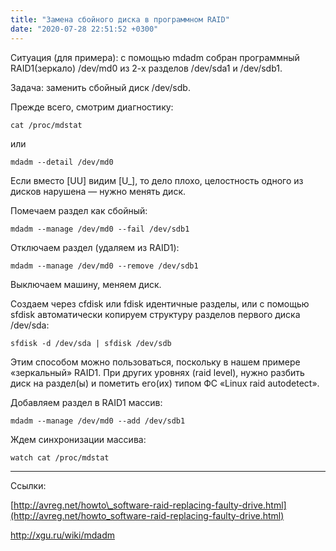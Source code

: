 ```yaml
---
title: "Замена сбойного диска в программном RAID"
date: "2020-07-28 22:51:52 +0300"
---
```


Ситуация (для примера): с помощью mdadm собран программный RAID1(зеркало) /dev/md0 из 2-х разделов /dev/sda1 и /dev/sdb1.

Задача: заменить сбойный диск /dev/sdb.

Прежде всего, смотрим диагностику:

```shell
cat /proc/mdstat
```

или

```shell
mdadm --detail /dev/md0
```

Если вместо \[UU\] видим \[U\_\], то дело плохо, целостность одного из дисков нарушена — нужно менять диск.

Помечаем раздел как сбойный:

```shell
mdadm --manage /dev/md0 --fail /dev/sdb1
```

Отключаем раздел (удаляем из RAID1):

```shell
mdadm --manage /dev/md0 --remove /dev/sdb1
```

Выключаем машину, меняем диск.

Создаем через cfdisk или fdisk идентичные разделы, или c помощью sfdisk автоматически копируем структуру разделов первого диска /dev/sda:

```shell
sfdisk -d /dev/sda | sfdisk /dev/sdb
```

Этим способом можно пользоваться, поскольку в нашем примере «зеркальный» RAID1. При других уровнях (raid level), нужно разбить диск на раздел(ы) и пометить его(их) типом ФС «Linux raid autodetect».

Добавляем раздел в RAID1 массив:

```shell
mdadm --manage /dev/md0 --add /dev/sdb1
```

Ждем синхронизации массива:

```shell
watch cat /proc/mdstat
```

---

Ссылки:

[http://avreg.net/howto\_software-raid-replacing-faulty-drive.html](http://avreg.net/howto_software-raid-replacing-faulty-drive.html)

http://xgu.ru/wiki/mdadm
